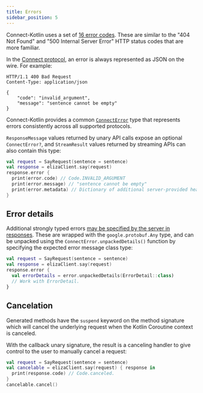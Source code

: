 ```yaml
---
title: Errors
sidebar_position: 5
---
```


Connect-Kotlin uses a set of [16 error codes](../protocol.md#error-codes).
These are similar to the "404 Not Found" and
"500 Internal Server Error" HTTP status codes that are more familiar.

In the [Connect protocol](../protocol.md), an error is
always represented as JSON on the wire. For example:

```
HTTP/1.1 400 Bad Request
Content-Type: application/json

{
    "code": "invalid_argument",
    "message": "sentence cannot be empty"
}
```

Connect-Kotlin provides a common [`ConnectError`][connect-error-source] type
that represents errors consistently across all supported protocols.

`ResponseMessage` values returned by unary API calls expose an
optional `ConnectError?`, and `StreamResult` values returned by
streaming APIs can also contain this type:

```kotlin
val request = SayRequest(sentence = sentence)
val response = elizaClient.say(request)
response.error {
  print(error.code) // Code.INVALID_ARGUMENT
  print(error.message) // "sentence cannot be empty"
  print(error.metadata) // Dictionary of additional server-provided headers/trailers
}
```

## Error details

Additional strongly typed errors
[may be specified by the server in responses](../protocol.md#error-end-stream).
These are wrapped with the `google.protobuf.Any` type,
and can be unpacked using the `ConnectError.unpackedDetails()` function by
specifying the expected error message class type:

```kotlin
val request = SayRequest(sentence = sentence)
val response = elizaClient.say(request)
response.error {
  val errorDetails = error.unpackedDetails(ErrorDetail::class)
  // Work with ErrorDetail.
}
```

## Cancelation

Generated methods have the `suspend` keyword on the method signature which will cancel the underlying
request when the Kotlin Coroutine context is canceled.

With the callback unary signature, the result is a canceling handler
to give control to the user to manually cancel a request:

```kotlin
val request = SayRequest(sentence = sentence)
val cancelable = elizaClient.say(request) { response in
  print(response.code) // Code.canceled.
}
cancelable.cancel()
```

[connect-error-source]: https://github.com/bufbuild/connect-kotlin/blob/main/library/src/main/kotlin/build/buf/connect/ConnectError.kt
